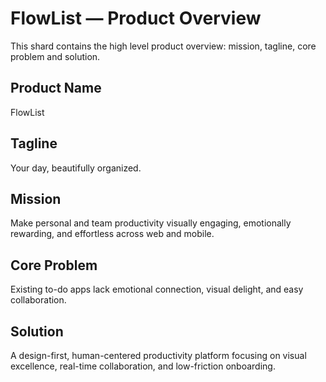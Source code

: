  # FlowList — Product Overview

 This shard contains the high level product overview: mission, tagline, core problem and solution.

 ## Product Name
 FlowList

 ## Tagline
 Your day, beautifully organized.

 ## Mission
 Make personal and team productivity visually engaging, emotionally rewarding, and effortless across web and mobile.

 ## Core Problem
 Existing to-do apps lack emotional connection, visual delight, and easy collaboration.

 ## Solution
 A design-first, human-centered productivity platform focusing on visual excellence, real-time collaboration, and low-friction onboarding.
